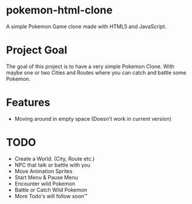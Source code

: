 # pokemon-html-clone

A simple Pokemon Game clone made with HTML5 and JavaScript.

# Project Goal
The goal of this project is to have a very simple Pokemon Clone. With maybe one or two Cities and Routes where you can catch and battle some Pokemon. 

# Features
- Moving around in empty space (Doesn't work in current version)

# TODO
- Create a World. (City, Route etc.)
- NPC that talk or battle with you
- Move Animation Sprites
- Start Menu & Pause Menu
- Encounter wild Pokemon
- Battle or Catch Wild Pokemon
- More Todo's will follow soon™
